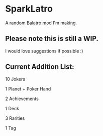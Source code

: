 # SparkLatro
A random Balatro mod I'm making.
## Please note this is still a WIP.
I would love suggestions if possible :)
## Current Addition List:
10 Jokers 

1 Planet + Poker Hand

2 Achievements

1 Deck

3 Rarities

1 Tag
